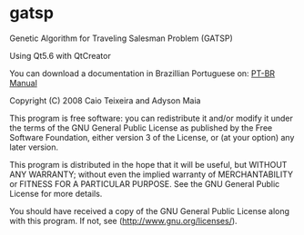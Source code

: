 # gatsp
Genetic Algorithm for Traveling Salesman Problem (GATSP)

Using Qt5.6 with QtCreator

You can download a documentation in Brazillian Portuguese on: [PT-BR Manual](https://github.com/caiofct/gatsp/blob/master/manual/gatsp-manual.pdf)

Copyright (C) 2008 Caio Teixeira and Adyson Maia

This program is free software: you can redistribute it and/or modify
it under the terms of the GNU General Public License as published by
the Free Software Foundation, either version 3 of the License, or
(at your option) any later version.

This program is distributed in the hope that it will be useful,
but WITHOUT ANY WARRANTY; without even the implied warranty of
MERCHANTABILITY or FITNESS FOR A PARTICULAR PURPOSE.  See the
GNU General Public License for more details.

You should have received a copy of the GNU General Public License
along with this program.  If not, see (<http://www.gnu.org/licenses/>).
